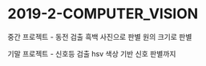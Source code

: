 # 2019-2-COMPUTER_VISION


중간 프로젝트 - 동전 검출
흑백 사진으로 판별
원의 크기로 판별








기말 프로젝트 - 신호등 검출
hsv 색상 기반 신호 판별까지

